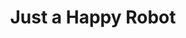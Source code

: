 ---
layout: post
title: Just a Happy Robot
thumb-image: /work-js1k.png
thumb-cover: /work-js1k-cover.png
thumb-video: /work-js1k.mp4
year: 2014
color: rgb(15, 15, 15)
agency: Personal project
role: JavaScript Golfer
href: http://codepen.io/rvmook/pen/wGOgLr
---